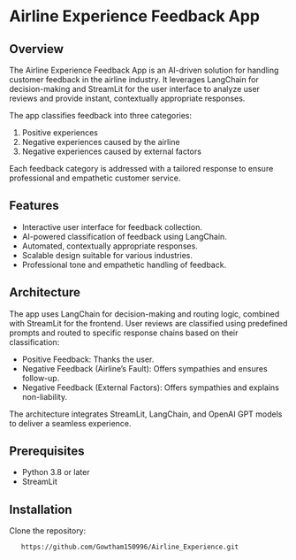 # Airline Experience Feedback App

## Overview

The Airline Experience Feedback App is an AI-driven solution for handling customer feedback in the airline industry. 
It leverages LangChain for decision-making and StreamLit for the user interface to analyze user reviews and provide 
instant, contextually appropriate responses.

The app classifies feedback into three categories:
1. Positive experiences
2. Negative experiences caused by the airline
3. Negative experiences caused by external factors

Each feedback category is addressed with a tailored response to ensure professional and empathetic customer service.

## Features

- Interactive user interface for feedback collection.
- AI-powered classification of feedback using LangChain.
- Automated, contextually appropriate responses.
- Scalable design suitable for various industries.
- Professional tone and empathetic handling of feedback.

## Architecture

The app uses LangChain for decision-making and routing logic, combined with StreamLit for the frontend. 
User reviews are classified using predefined prompts and routed to specific response chains based on their classification:
- Positive Feedback: Thanks the user.
- Negative Feedback (Airline’s Fault): Offers sympathies and ensures follow-up.
- Negative Feedback (External Factors): Offers sympathies and explains non-liability.

The architecture integrates StreamLit, LangChain, and OpenAI GPT models to deliver a seamless experience.

## Prerequisites

- Python 3.8 or later
- StreamLit

## Installation

Clone the repository:
   ```bash
      https://github.com/Gowtham150996/Airline_Experience.git

